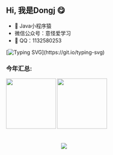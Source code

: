 ## Hi, 我是Dongj 😋

- 🧑‍ Java小程序猿
-  微信公众号：意怪爱学习
- 💬 QQ：1132580253

<!--   介绍 -->    
[![Typing SVG](https://readme-typing-svg.herokuapp.com?color=%2336BCF7&center=true&vCenter=true&width=600&lines=Hi+there+👋,+I+am+Dongjgg;+Welcome+to+My+Profile!;Over+2+years+of+programming+experience;Always+learning+new+things+;Machine+learning+enthusiast+;)](https://git.io/typing-svg)


### 今年汇总:
<img align="left" height="137px" src="https://github-readme-stats.vercel.app/api?username=Dongjgg&hide_title=true&hide_border=true&show_icons=true&include_all_commits=true&line_height=21&bg_color=0,EC6C6C,FFD479,FFFC79,73FA79&theme=graywhite&locale=cn"/>
<img align="" height="137px" src="https://github-readme-stats.vercel.app/api/top-langs/?username=Dongjgg&hide_title=true&hide_border=true&layout=compact&bg_color=0,73FA79,73FDFF,D783FF&theme=graywhite&locale=cn"/>

<img hspace="30%" vspace="5%"  src="https://count.getloli.com/get/@Dongjtest.github.readme"></img>
 
</p>

